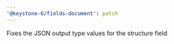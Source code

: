 ```yaml
---
'@keystone-6/fields-document': patch
---
```


Fixes the JSON output type values for the structure field
